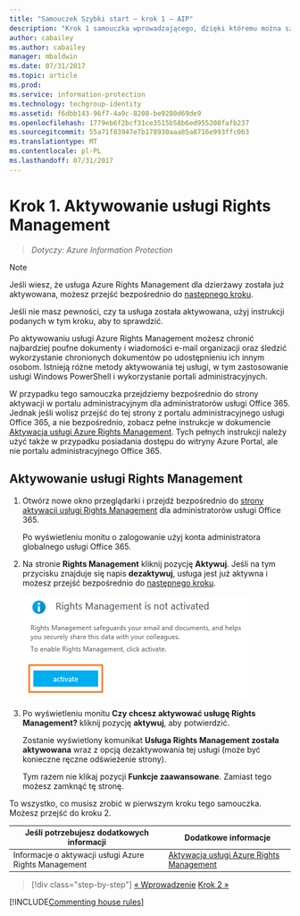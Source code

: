 ```yaml
---
title: "Samouczek Szybki start — krok 1 — AIP"
description: "Krok 1 samouczka wprowadzającego, dzięki któremu można szybko wypróbować usługę Azure Information Protection — aktywowanie usługi Azure Rights Management."
author: cabailey
ms.author: cabailey
manager: mbaldwin
ms.date: 07/31/2017
ms.topic: article
ms.prod: 
ms.service: information-protection
ms.technology: techgroup-identity
ms.assetid: f6dbb143-96f7-4a9c-8208-be9280d69de9
ms.openlocfilehash: 1779eb6f2bcf31ce3515b58b6ed955208fafb237
ms.sourcegitcommit: 55a71f83947e7b178930aaa85a8716e993ffc063
ms.translationtype: MT
ms.contentlocale: pl-PL
ms.lasthandoff: 07/31/2017
---
```

# <a name="step-1-activate-the-rights-management-service"></a>Krok 1. Aktywowanie usługi Rights Management
 
>*Dotyczy: Azure Information Protection*

> [!NOTE]
>Jeśli wiesz, że usługa Azure Rights Management dla dzierżawy została już aktywowana, możesz przejść bezpośrednio do [następnego kroku](infoprotect-tutorial-step2.md). 
>
>Jeśli nie masz pewności, czy ta usługa została aktywowana, użyj instrukcji podanych w tym kroku, aby to sprawdzić.

Po aktywowaniu usługi Azure Rights Management możesz chronić najbardziej poufne dokumenty i wiadomości e-mail organizacji oraz śledzić wykorzystanie chronionych dokumentów po udostępnieniu ich innym osobom. Istnieją różne metody aktywowania tej usługi, w tym zastosowanie usługi Windows PowerShell i wykorzystanie portali administracyjnych.

W przypadku tego samouczka przejdziemy bezpośrednio do strony aktywacji w portalu administracyjnym dla administratorów usługi Office 365. Jednak jeśli wolisz przejść do tej strony z portalu administracyjnego usługi Office 365, a nie bezpośrednio, zobacz pełne instrukcje w dokumencie [Aktywacja usługi Azure Rights Management](../deploy-use/activate-service.md). Tych pełnych instrukcji należy użyć także w przypadku posiadania dostępu do witryny Azure Portal, ale nie portalu administracyjnego Office 365.

## <a name="to-activate-the-rights-management-service"></a>Aktywowanie usługi Rights Management

1. Otwórz nowe okno przeglądarki i przejdź bezpośrednio do [strony aktywacji usługi Rights Management](https://account.activedirectory.windowsazure.com/RmsOnline/Manage.aspx) dla administratorów usługi Office 365.
    
    Po wyświetleniu monitu o zalogowanie użyj konta administratora globalnego usługi Office 365.

2. Na stronie **Rights Management** kliknij pozycję **Aktywuj**. Jeśli na tym przycisku znajduje się napis **dezaktywuj**, usługa jest już aktywna i możesz przejść bezpośrednio do [następnego kroku](infoprotect-tutorial-step2.md). 

    ![Samouczek Szybki start dla usługi Azure Information Protection, krok 1 — aktywacja usługi](../media/info-protect-activate.png)

3. Po wyświetleniu monitu **Czy chcesz aktywować usługę Rights Management?** kliknij pozycję **aktywuj**, aby potwierdzić.

    Zostanie wyświetlony komunikat **Usługa Rights Management została aktywowana** wraz z opcją dezaktywowania tej usługi (może być konieczne ręczne odświeżenie strony).

    Tym razem nie klikaj pozycji **Funkcje zaawansowane**. Zamiast tego możesz zamknąć tę stronę.

To wszystko, co musisz zrobić w pierwszym kroku tego samouczka. Możesz przejść do kroku 2.

|Jeśli potrzebujesz dodatkowych informacji|Dodatkowe informacje|
|--------------------------------|--------------------------|
|Informacje o aktywacji usługi Azure Rights Management|[Aktywacja usługi Azure Rights Management](../deploy-use/activate-service.md)|


>[!div class="step-by-step"]
[&#171; Wprowadzenie](infoprotect-quick-start-tutorial.md)
[Krok 2 &#187;](infoprotect-tutorial-step2.md)

[!INCLUDE[Commenting house rules](../includes/houserules.md)]
